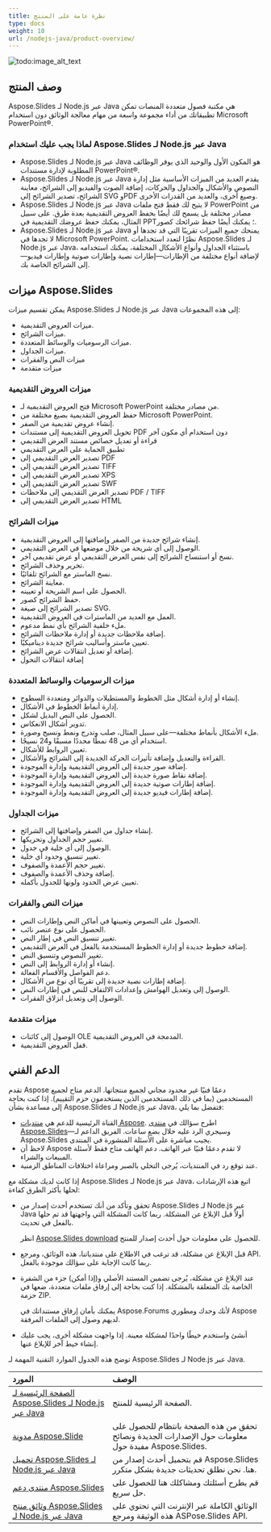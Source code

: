 ```yaml
---
title: نظرة عامة على المنتج
type: docs
weight: 10
url: /nodejs-java/product-overview/
---
```


![todo:image_alt_text](aspose_slides-for-nodejs-via-java.png)

## **وصف المنتج**
Aspose.Slides لـ Node.js عبر Java هي مكتبة فصول متعددة المنصات تمكن تطبيقاتك من أداء مجموعة واسعة من مهام معالجة الوثائق دون استخدام Microsoft PowerPoint®.

### لماذا يجب عليك استخدام Aspose.Slides لـ Node.js عبر Java

- Aspose.Slides لـ Node.js عبر Java هو المكون الأول والوحيد الذي يوفر الوظائف المطلوبة لإدارة مستندات PowerPoint®.
- Aspose.Slides لـ Node.js عبر Java يقدم العديد من الميزات الأساسية مثل إدارة النصوص والأشكال والجداول والحركات، إضافة الصوت والفيديو إلى الشرائح، معاينة الشرائح، تصدير الشرائح إلى SVG وPDF وصيغ أخرى، والعديد من القدرات الأخرى.
- Aspose.Slides لـ Node.js عبر Java لا يتيح لك فقط فتح ملفات PowerPoint من مصادر مختلفة بل يسمح لك أيضًا بحفظ العروض التقديمية بعدة طرق. على سبيل المثال، يمكنك حفظ عروضك التقديمية في PPT؛ يمكنك أيضًا حفظ شرائحك كصور.
- Aspose.Slides لـ Node.js عبر Java يمنحك جميع الميزات تقريبًا التي قد تجدها أو لا تجدها في Microsoft PowerPoint. نظرًا لتعدد استخدامات Aspose.Slides لـ Node.js عبر Java، باستثناء الجداول وأنواع الأشكال المختلفة، يمكنك استخدامه لإضافة أنواع مختلفة من الإطارات—إطارات نصية وإطارات صوتية وإطارات فيديو—إلى الشرائح الخاصة بك.

## **ميزات Aspose.Slides**

يمكن تقسيم ميزات Aspose.Slides لـ Node.js عبر Java إلى هذه المجموعات:

- ميزات العروض التقديمية.
- ميزات الشرائح.
- ميزات الرسوميات والوسائط المتعددة.
- ميزات الجداول.
- ميزات النص والفقرات
- ميزات متقدمة

### **ميزات العروض التقديمية**

- فتح العروض التقديمية لـ Microsoft PowerPoint من مصادر مختلفة.
- حفظ العروض التقديمية بصيغ مختلفة من Microsoft PowerPoint.
- إنشاء عروض تقديمية من الصفر.
- تحويل العروض التقديمية إلى مستندات PDF دون استخدام أي مكون آخر
- قراءة أو تعديل خصائص مستند العرض التقديمي
- تطبيق الحماية على العرض التقديمي
- تصدير العرض التقديمي إلى PDF
- تصدير العرض التقديمي إلى TIFF
- تصدير العرض التقديمي إلى XPS
- تصدير العرض التقديمي إلى SWF
- تصدير العرض التقديمي إلى ملاحظات PDF / TIFF
- تصدير العرض التقديمي إلى HTML

### **ميزات الشرائح**

- إنشاء شرائح جديدة من الصفر وإضافتها إلى العروض التقديمية.
- الوصول إلى أي شريحة من خلال موضعها في العرض التقديمي.
- نسخ أو استنساخ الشرائح إلى نفس العرض التقديمي أو عرض تقديمي آخر.
- تحرير وحذف الشرائح.
- نسخ الماستر مع الشرائح تلقائيًا.
- معاينة الشرائح.
- الحصول على اسم الشريحة أو تعيينه.
- حفظ الشرائح كصور.
- تصدير الشرائح إلى صيغة SVG.
- العمل مع العديد من الماسترات في العروض التقديمية.
- ملء خلفية الشرائح بأي نمط مدعوم.
- إضافة ملاحظات جديدة أو إدارة ملاحظات الشرائح.
- تعيين ماستر وأساليب شرائح جديدة ديناميكيًا.
- إضافة أو تعديل انتقالات عرض الشرائح.
- إضافة انتقالات التحول

### **ميزات الرسوميات والوسائط المتعددة**

- إنشاء أو إدارة أشكال مثل الخطوط والمستطيلات والدوائر ومتعددة السطوح.
- إدارة أنماط الخطوط في الأشكال.
- الحصول على النص البديل لشكل.
- تدوير أشكال الانعكاس.
- ملء الأشكال بأنماط مختلفة—على سبيل المثال، صلب وتدرج ونمط ونسيج وصورة.
- استخدام أي من 48 نمطًا محددًا مسبقًا و24 نسيجًا.
- تعيين الروابط للأشكال.
- القراءة والتعديل وإضافة تأثيرات الحركة الجديدة إلى الشرائح والأشكال.
- إضافة صور جديدة إلى العروض التقديمية وإدارة الموجودة.
- إضافة نقاط صورة جديدة إلى العروض التقديمية وإدارة الموجودة.
- إضافة إطارات صوتية جديدة إلى العروض التقديمية وإدارة الموجودة.
- إضافة إطارات فيديو جديدة إلى العروض التقديمية وإدارة الموجودة.

### **ميزات الجداول**

- إنشاء جداول من الصفر وإضافتها إلى الشرائح.
- تغيير حجم الجداول وتحريكها.
- الوصول إلى أي خلية في جدول.
- تغيير تنسيق وحدود أي خلية.
- تغيير حجم الأعمدة والصفوف.
- إضافة وحذف الأعمدة والصفوف.
- تعيين عرض الحدود ولونها للجدول بأكمله.

### **ميزات النص والفقرات**

- الحصول على النصوص وتعيينها في أماكن النص وإطارات النص.
- الحصول على نوع عنصر نائب.
- تغيير تنسيق النص في إطار النص.
- إضافة خطوط جديدة أو إدارة الخطوط المستخدمة بالفعل في العرض التقديمي.
- تغيير النصوص وتنسيق النص.
- إنشاء أو إدارة الروابط إلى النص.
- دعم الفواصل والأقسام الفعالة.
- إضافة إطارات نصية جديدة إلى تقريبًا أي نوع من الأشكال.
- الوصول إلى وتعديل الهوامش وإعدادات الالتفاف للنص في إطارات النص.
- الوصول إلى وتعديل انزلاق الفقرات.

### **ميزات متقدمة**

- الوصول إلى كائنات OLE المدمجة في العروض التقديمية.
- قفل العروض التقديمية.

## **الدعم الفني**

تقدم Aspose دعمًا فنيًا غير محدود مجاني لجميع منتجاتها. الدعم متاح لجميع المستخدمين (بما في ذلك المستخدمين الذين يستخدمون حزم التقييم). إذا كنت بحاجة إلى مساعدة بشأن Aspose.Slides لـ Node.js عبر Java، فتفضل بما يلي:

- القناة الرئيسية للدعم هي [منتديات Aspose](https://forum.aspose.com/). اطرح سؤالك في [منتدى Aspose.Slides](https://forum.aspose.com/c/slides/11)—وسيجري الرد عليه خلال بضع ساعات. الفريق الداعم لـ Aspose.Slides يجيب مباشرة على الأسئلة المنشورة في المنتدى.
- لاحظ أن Aspose لا تقدم دعمًا فنيًا عبر الهاتف. دعم الهاتف متاح فقط لأسئلة المبيعات والشراء.
- عند توقع رد في المنتديات، يُرجى التحلي بالصبر ومراعاة اختلافات المناطق الزمنية.

إذا كانت لديك مشكلة مع Aspose.Slides لـ Node.js عبر Java، اتبع هذه الإرشادات لحلها بأكثر الطرق كفاءة:

- تحقق وتأكد من أنك تستخدم أحدث إصدار من Aspose.Slides لـ Node.js عبر Java أولاً قبل الإبلاغ عن المشكلة. ربما كانت المشكلة التي واجهتها قد تم حلها بالفعل في تحديث.

  انظر [Aspose.Slides download](https://releases.aspose.com/slides/nodejs-java/) للحصول على معلومات حول أحدث إصدار للمنتج.

- قبل الإبلاغ عن مشكلة، قد ترغب في الاطلاع على منتدياتنا، هذه الوثائق، ومرجع API. ربما كانت الإجابة على سؤالك موجودة بالفعل.

- عند الإبلاغ عن مشكلة، يُرجى تضمين المستند الأصلي و(إذا أمكن) جزء من الشفرة الخاصة بك المتعلقة بالمشكلة. إذا كنت بحاجة إلى إرفاق ملفات متعددة، ضعها في حزمة ZIP.

  يمكنك بأمان إرفاق مستنداتك في Aspose.Forums لأنك وحدك ومطوري Aspose لديهم وصول إلى الملفات المرفقة.

- أنشئ واستخدم خيطًا واحدًا لمشكلة معينة. إذا واجهت مشكلة أخرى، يجب عليك إنشاء خيط آخر للإبلاغ عنها.

توضح هذه الجدول الموارد التقنية المهمة لـ Aspose.Slides لـ Node.js عبر Java.

|**المورد**|**الوصف**|
| :- | :- |
|[الصفحة الرئيسية لـ Aspose.Slides لـ Node.js عبر Java](https://products.aspose.com/slides/nodejs-java/)|الصفحة الرئيسية للمنتج.|
|[مدونة Aspose.Slide](https://blog.aspose.com/category/slides/)|تحقق من هذه الصفحة بانتظام للحصول على معلومات حول الإصدارات الجديدة ونصائح مفيدة حول Aspose.Slides.|
|[تحميل Aspose.Slides لـ Node.js عبر Java](https://releases.aspose.com/slides/nodejs-java/)|قم بتحميل أحدث إصدار من Aspose.Slides هنا. نحن نطلق تحديثات جديدة بشكل متكرر.|
|[منتدى دعم Aspose.Slides](https://forum.aspose.com/c/slides/11)|قم بطرح أسئلتك ومشاكلك هنا للحصول على حل سريع.|
|[وثائق منتج Aspose.Slides لـ Node.js عبر Java](/slides/nodejs-java/)|الوثائق الكاملة عبر الإنترنت التي تحتوي على هذه الوثيقة ومرجع ASPose.Slides API.|